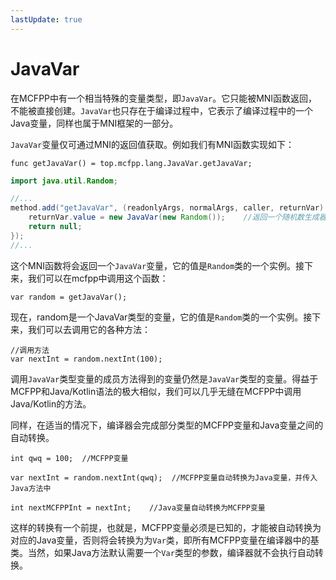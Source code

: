 ```yaml
---
lastUpdate: true
---
```


# JavaVar

在MCFPP中有一个相当特殊的变量类型，即`JavaVar`。它只能被MNI函数返回，不能被直接创建。`JavaVar`也只存在于编译过程中，它表示了编译过程中的一个Java变量，同样也属于MNI框架的一部分。

`JavaVar`变量仅可通过MNI的返回值获取。例如我们有MNI函数实现如下：

```mcfpp
func getJavaVar() = top.mcfpp.lang.JavaVar.getJavaVar;
```

```java
import java.util.Random;

//...
method.add("getJavaVar", (readonlyArgs, normalArgs, caller, returnVar) -> {
    returnVar.value = new JavaVar(new Random());    //返回一个随机数生成器
    return null;
});
//...
```

这个MNI函数将会返回一个`JavaVar`变量，它的值是`Random`类的一个实例。接下来，我们可以在mcfpp中调用这个函数：

```mcfpp
var random = getJavaVar();
```

现在，random是一个JavaVar类型的变量，它的值是`Random`类的一个实例。接下来，我们可以去调用它的各种方法：

```mcfpp
//调用方法
var nextInt = random.nextInt(100);
```

调用`JavaVar`类型变量的成员方法得到的变量仍然是`JavaVar`类型的变量。得益于MCFPP和Java/Kotlin语法的极大相似，我们可以几乎无缝在MCFPP中调用Java/Kotlin的方法。

同样，在适当的情况下，编译器会完成部分类型的MCFPP变量和Java变量之间的自动转换。

```mcfpp
int qwq = 100;  //MCFPP变量

var nextInt = random.nextInt(qwq);  //MCFPP变量自动转换为Java变量，并传入Java方法中

int nextMCFPPInt = nextInt;    //Java变量自动转换为MCFPP变量
```

这样的转换有一个前提，也就是，MCFPP变量必须是已知的，才能被自动转换为对应的Java变量，否则将会转换为为`Var`类，即所有MCFPP变量在编译器中的基类。当然，如果Java方法默认需要一个`Var`类型的参数，编译器就不会执行自动转换。
